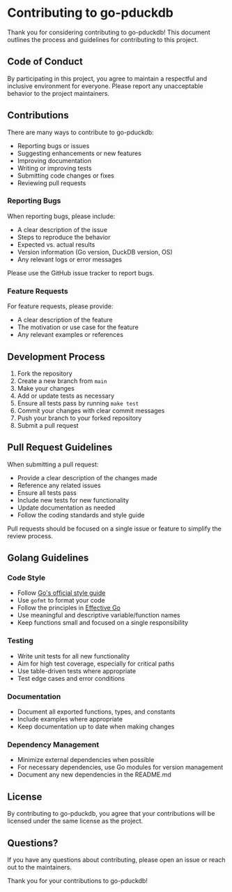 # Contributing to go-pduckdb

Thank you for considering contributing to go-pduckdb! This document outlines the process and guidelines for contributing to this project.

## Code of Conduct

By participating in this project, you agree to maintain a respectful and inclusive environment for everyone. Please report any unacceptable behavior to the project maintainers.

## Contributions

There are many ways to contribute to go-pduckdb:

- Reporting bugs or issues
- Suggesting enhancements or new features
- Improving documentation
- Writing or improving tests
- Submitting code changes or fixes
- Reviewing pull requests

### Reporting Bugs

When reporting bugs, please include:

- A clear description of the issue
- Steps to reproduce the behavior
- Expected vs. actual results
- Version information (Go version, DuckDB version, OS)
- Any relevant logs or error messages

Please use the GitHub issue tracker to report bugs.

### Feature Requests

For feature requests, please provide:

- A clear description of the feature
- The motivation or use case for the feature
- Any relevant examples or references

## Development Process

1. Fork the repository
2. Create a new branch from `main`
3. Make your changes
4. Add or update tests as necessary
5. Ensure all tests pass by running `make test`
6. Commit your changes with clear commit messages
7. Push your branch to your forked repository
8. Submit a pull request

## Pull Request Guidelines

When submitting a pull request:

- Provide a clear description of the changes made
- Reference any related issues
- Ensure all tests pass
- Include new tests for new functionality
- Update documentation as needed
- Follow the coding standards and style guide

Pull requests should be focused on a single issue or feature to simplify the review process.

## Golang Guidelines

### Code Style

- Follow [Go's official style guide](https://golang.org/doc/effective_go)
- Use `gofmt` to format your code
- Follow the principles in [Effective Go](https://golang.org/doc/effective_go)
- Use meaningful and descriptive variable/function names
- Keep functions small and focused on a single responsibility

### Testing

- Write unit tests for all new functionality
- Aim for high test coverage, especially for critical paths
- Use table-driven tests where appropriate
- Test edge cases and error conditions

### Documentation

- Document all exported functions, types, and constants
- Include examples where appropriate
- Keep documentation up to date when making changes

### Dependency Management

- Minimize external dependencies when possible
- For necessary dependencies, use Go modules for version management
- Document any new dependencies in the README.md

## License

By contributing to go-pduckdb, you agree that your contributions will be licensed under the same license as the project.

## Questions?

If you have any questions about contributing, please open an issue or reach out to the maintainers.

Thank you for your contributions to go-pduckdb!

